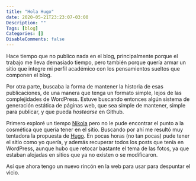 ```yaml
---
title: "Hola Hugo"
date: 2020-05-21T23:23:07-03:00
Description: ""
Tags: [blog]
Categories: []
DisableComments: false
---
```

Hace tiempo que no publico nada en el blog, principalmente porque el trabajo
me lleva demasiado tiempo, pero también porque quería armar un sitio que 
integre mi perfil académico con los pensamientos sueltos que componen el blog.

Por otra parte, buscaba la forma de mantener la historia de esas publicaciones,
de una manera que tenga un formato simple, lejos de las complejidades de 
WordPress. Estuve buscando entonces algún sistema de generación estática de 
páginas web, que sea simple de mantener, simple para publicar, y que pueda 
_hostearse_ en Github.

Primero exploré un tiempo [Nikola](https://getnikola.com/) pero no le pude encontrar el punto a la 
cosmética que quería tener en el sitio. Buscando por ahí me resultó muy 
tentadora la propuesta de [Hugo](https://gohugo.io/). En pocas horas (no tan 
pocas) pude tener el sitio como yo quería, y además recuperar todos los posts 
que tenía en WordPress, aunque hubo que retocar bastante el tema de las fotos, 
ya que estaban alojadas en sitios que ya no existen o se modificaron.

Así que ahora tengo un nuevo rincón en la web para usar para despuntar el vicio.
